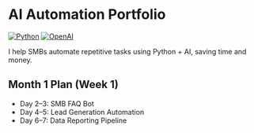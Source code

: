 # AI Automation Portfolio
[![Python](https://img.shields.io/badge/Python-3.12-blue)](https://www.python.org/)
[![OpenAI](https://img.shields.io/badge/OpenAI-GPT-lightgrey)](https://openai.com/)

I help SMBs automate repetitive tasks using Python + AI, saving time and money.

## Month 1 Plan (Week 1)
- Day 2–3: SMB FAQ Bot
- Day 4–5: Lead Generation Automation
- Day 6–7: Data Reporting Pipeline